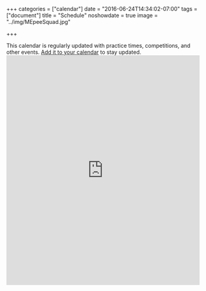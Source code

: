 +++
categories = ["calendar"]
date = "2016-06-24T14:34:02-07:00"
tags = ["document"]
title = "Schedule"
noshowdate = true
image = "../img/MEpeeSquad.jpg"

+++

<div class="alert alert-info" role="alert">This calendar is regularly updated with practice times, competitions, and other events. <a href="../add_calendar/" class="alert-link">Add it to your calendar</a> to stay updated.</div>
<iframe src="https://calendar.google.com/calendar/embed?showTitle=0&amp;showPrint=0&amp;showCalendars=0&amp;height=600&amp;wkst=1&amp;bgcolor=%23FFFFFF&amp;src=umich.edu_toeb19ptci3123vprh6464i308@group.calendar.google.com&amp;color=%232952A3&amp;ctz=America%2FNew_York" style="border-width:0" width="100%" height="600" frameborder="0" scrolling="no"></iframe>
